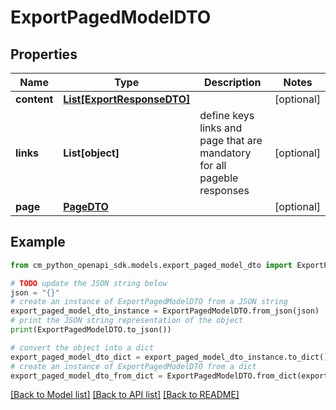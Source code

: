 # ExportPagedModelDTO


## Properties

Name | Type | Description | Notes
------------ | ------------- | ------------- | -------------
**content** | [**List[ExportResponseDTO]**](ExportResponseDTO.md) |  | [optional] 
**links** | **List[object]** | define keys links and page that are mandatory for all pageble responses | [optional] 
**page** | [**PageDTO**](PageDTO.md) |  | [optional] 

## Example

```python
from cm_python_openapi_sdk.models.export_paged_model_dto import ExportPagedModelDTO

# TODO update the JSON string below
json = "{}"
# create an instance of ExportPagedModelDTO from a JSON string
export_paged_model_dto_instance = ExportPagedModelDTO.from_json(json)
# print the JSON string representation of the object
print(ExportPagedModelDTO.to_json())

# convert the object into a dict
export_paged_model_dto_dict = export_paged_model_dto_instance.to_dict()
# create an instance of ExportPagedModelDTO from a dict
export_paged_model_dto_from_dict = ExportPagedModelDTO.from_dict(export_paged_model_dto_dict)
```
[[Back to Model list]](../README.md#documentation-for-models) [[Back to API list]](../README.md#documentation-for-api-endpoints) [[Back to README]](../README.md)


